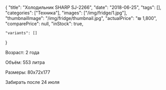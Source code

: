 {
    "title": "Холодильник SHARP SJ-2266",
    "date": "2018-06-25",
    "tags": [],
    "categories": ["Техника"],
    "images": ["/img/fridge/1.jpg"],
    "thumbnailImage": "/img/fridge/thumbnail.jpg",
    "actualPrice": "₪ 1,800",
    "comparePrice": null,
    "inStock": true,
	
    "variants": []
}

Возраст: 2 года

Объём: 553 литра

Размеры: 80х72х177

Забирать после 24 июля

